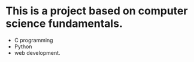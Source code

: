 # This is a project based on computer science fundamentals.
* C programming
* Python
* web development.